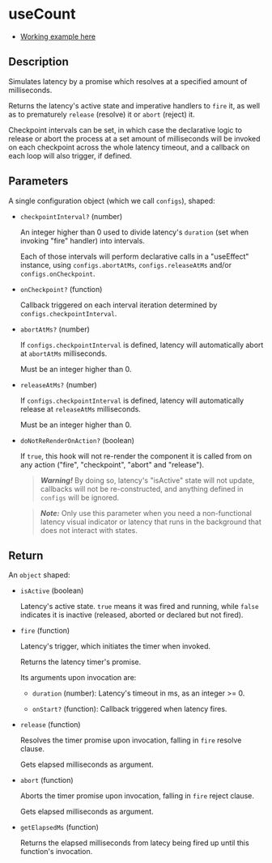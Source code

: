 # useCount

- [Working example here](https://rfh.netlify.app/use-latency)

## Description

Simulates latency by a promise which resolves at a specified amount of
milliseconds.

Returns the latency's active state and imperative handlers to `fire` it, as
well as to prematurely `release` (resolve) it or `abort` (reject) it.

Checkpoint intervals can be set, in which case the declarative logic to
release or abort the process at a set amount of milliseconds will be invoked
on each checkpoint across the whole latency timeout, and a callback on each
loop will also trigger, if defined.
<br />

## Parameters

A single configuration object (which we call `configs`), shaped:

- `checkpointInterval?` (number)

  An integer higher than 0 used to divide latency's `duration` (set when invoking "fire" handler) into intervals.

  Each of those intervals will perform declarative calls in a "useEffect" instance, using `configs.abortAtMs`, `configs.releaseAtMs` and/or `configs.onCheckpoint`.
  <br />

- `onCheckpoint?` (function)

  Callback triggered on each interval iteration determined by `configs.checkpointInterval`.
  <br />

- `abortAtMs?` (number)

  If `configs.checkpointInterval` is defined, latency will automatically abort at `abortAtMs` milliseconds.

  Must be an integer higher than 0.
  <br />

- `releaseAtMs?` (number)

  If `configs.checkpointInterval` is defined, latency will automatically release at `releaseAtMs` milliseconds.

  Must be an integer higher than 0.
  <br />

- `doNotReRenderOnAction?` (boolean)

  If `true`, this hook will not re-render the component it is called from on any action ("fire", "checkpoint", "abort" and "release").

  > **_Warning!_** By doing so, latency's "isActive" state will not update, callbacks will not be re-constructed, and anything defined in `configs` will be ignored.

  > **_Note:_** Only use this parameter when you need a non-functional latency visual indicator or latency that runs in the background that does not interact with states.
  > <br />

## Return

An `object` shaped:
<br />

- `isActive` (boolean)

  Latency's active state. `true` means it was fired and running, while `false` indicates it is inactive (released, aborted or declared but not fired).
  <br />

- `fire` (function)

  Latency's trigger, which initiates the timer when invoked.

  Returns the latency timer's promise.

  Its arguments upon invocation are:

  - `duration` (number): Latency's timeout in ms, as an integer >= 0.

  - `onStart?` (function): Callback triggered when latency fires.
    <br />

- `release` (function)

  Resolves the timer promise upon invocation, falling in `fire` resolve clause.

  Gets elapsed milliseconds as argument.
  <br />

- `abort` (function)

  Aborts the timer promise upon invocation, falling in `fire` reject clause.

  Gets elapsed milliseconds as argument.
  <br />

- `getElapsedMs` (function)

  Returns the elapsed milliseconds from latecy being fired up until this function's invocation.
  <br />
